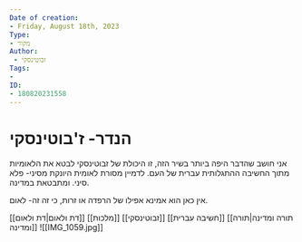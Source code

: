 ```yaml
---
Date of creation:
- Friday, August 18th, 2023
Type:
- מקור
Author:
 - זבוטינסקי
Tags:
- 
ID:
- 180820231558
---
```

# הנדר- ז'בוטינסקי



אני חושב שהדבר היפה ביותר בשיר הזה, זו היכולת של זבוטינסקי לבטא את הלאומיות מתוך החשיבה ההתגלותית עברית של העם.
לדמיין מסורת לאומית היונקת מסיני- פלא סיני.
ומתבטאת במדינה.

אין כאן הוא אמינא אפילו של הרפדה או זרות, כי זה זה- לאום.


[[דת ולאום|דת ולאום]]
[[מלכות]]
[[זבוטינסקי]]
[[חשיבה עברית]]
[[תורה ומדינה|תורה ומדינה]]
![[IMG_1059.jpg]]